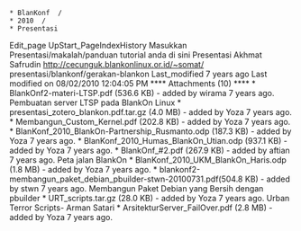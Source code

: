     * BlanKonf  /
    * 2010  /
    * Presentasi
Edit_page UpStart_PageIndexHistory
Masukkan Presentasi/makalah/panduan tutorial anda di sini
Presentasi Akhmat Safrudin ​http://cecunguk.blankonlinux.or.id/~somat/
presentasi/blankonf/gerakan-blankon
Last_modified 7 years ago Last modified on 08/02/2010 12:04:05 PM
**** Attachments (10) ****
    * BlankOnf2-materi-LTSP.pdf​ (536.6 KB) - added by wirama 7 years ago.
      Pembuatan server LTSP pada BlankOn Linux
    * presentasi_zotero_blankon.pdf.tar.gz​ (4.0 MB) - added by Yoza 7 years
      ago.
    * Membangun_Custom_Kernel.pdf​ (202.8 KB) - added by Yoza 7 years ago.
    * BlanKonf_2010_BlankOn-Partnership_Rusmanto.odp​ (187.3 KB) - added by
      Yoza 7 years ago.
    * BlanKonf_2010_Humas_BlankOn_Utian.odp​ (937.1 KB) - added by Yoza 7 years
      ago.
    * BlankOnf_#2.pdf​ (267.9 KB) - added by aftian 7 years ago. Peta jalan
      BlankOn
    * BlanKonf_2010_UKM_BlankOn_Haris.odp​ (1.8 MB) - added by Yoza 7 years
      ago.
    * blankonf2-membangun_paket_debian_pbuilder-stwn-20100731.pdf​ (504.8 KB) -
      added by stwn 7 years ago. Membangun Paket Debian yang Bersih dengan
      pbuilder
    * URT_scripts.tar.gz​ (28.0 KB) - added by Yoza 7 years ago. Urban Terror
      Scripts- Arman Satari
    * ArsitekturServer_FailOver.pdf​ (2.8 MB) - added by Yoza 7 years ago.

